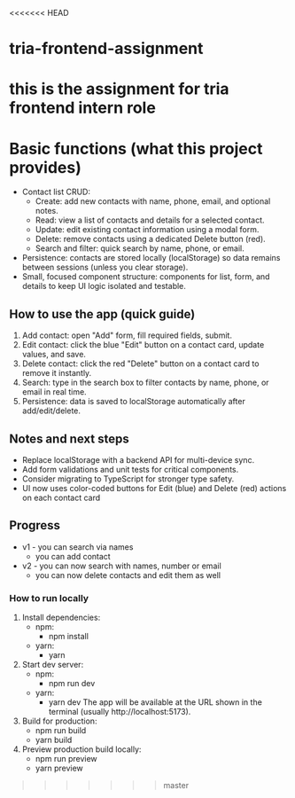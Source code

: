 <<<<<<< HEAD
# tria-frontend-assignment
this is the assignment for tria frontend intern role
=======

# Basic functions (what this project provides)
- Contact list CRUD:
  - Create: add new contacts with name, phone, email, and optional notes.
  - Read: view a list of contacts and details for a selected contact.
  - Update: edit existing contact information using a modal form.
  - Delete: remove contacts using a dedicated Delete button (red).
  - Search and filter: quick search by name, phone, or email.
- Persistence: contacts are stored locally (localStorage) so data remains between sessions (unless you clear storage).
- Small, focused component structure: components for list, form, and details to keep UI logic isolated and testable.

## How to use the app (quick guide)
1. Add contact: open "Add" form, fill required fields, submit.
2. Edit contact: click the blue "Edit" button on a contact card, update values, and save.
3. Delete contact: click the red "Delete" button on a contact card to remove it instantly.
4. Search: type in the search box to filter contacts by name, phone, or email in real time.
5. Persistence: data is saved to localStorage automatically after add/edit/delete.

## Notes and next steps
- Replace localStorage with a backend API for multi-device sync.
- Add form validations and unit tests for critical components.
- Consider migrating to TypeScript for stronger type safety.
- UI now uses color-coded buttons for Edit (blue) and Delete (red) actions on each contact card

## Progress 
- v1  - you can search via names
    - you can add contact 
- v2  - you can now search with names, number or email
    - you can now delete contacts and edit them as well

### How to run locally
1. Install dependencies:
   - npm:
     - npm install
   - yarn:
     - yarn
2. Start dev server:
   - npm:
     - npm run dev
   - yarn:
     - yarn dev
   The app will be available at the URL shown in the terminal (usually http://localhost:5173).
3. Build for production:
   - npm run build
   - yarn build
4. Preview production build locally:
   - npm run preview
   - yarn preview





>>>>>>> master
